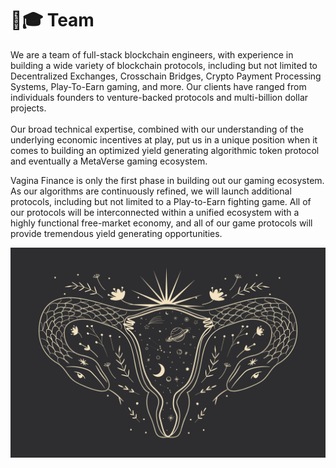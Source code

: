 # 👩🎓 Team

We are a team of full-stack blockchain engineers, with experience in building a wide variety of blockchain protocols, including but not limited to Decentralized Exchanges, Crosschain Bridges, Crypto Payment Processing Systems, Play-To-Earn gaming, and more. Our clients have ranged from individuals founders to venture-backed protocols and multi-billion dollar projects.\
\
Our broad technical expertise, combined with our understanding of the underlying economic incentives at play, put us in a unique position when it comes to building an optimized yield generating algorithmic token protocol and eventually a MetaVerse gaming ecosystem.&#x20;

Vagina Finance is only the first phase in building out our gaming ecosystem. As our algorithms are continuously refined, we will launch additional protocols, including but not limited to a Play-to-Earn  fighting game. All of our protocols will be interconnected within a unified ecosystem with a highly functional free-market economy, and all of our game protocols will provide tremendous yield generating opportunities.

![](.gitbook/assets/4.jpg)

